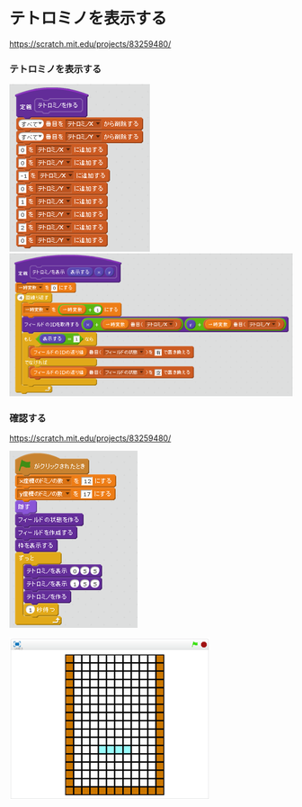 # テトロミノを表示する

https://scratch.mit.edu/projects/83259480/


### テトロミノを表示する

![](s_t.png)
![](s_t_v.png)

### 確認する
https://scratch.mit.edu/projects/83259480/

![](s_t_m.png)

![](test.png)
